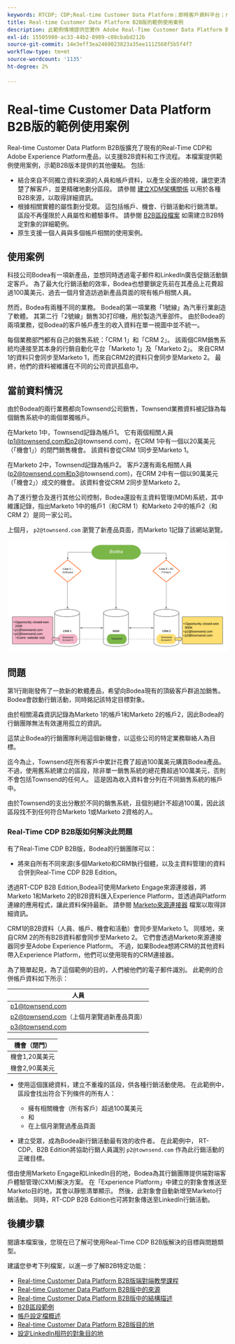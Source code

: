 ```yaml
---
keywords: RTCDP; CDP;Real-time Customer Data Platform；即時客戶資料平台；real time cdp;cdp;rtcdp
title: Real-time Customer Data Platform B2B版的範例使用案例
description: 此範例情境提供您實作 Adobe Real-Time Customer Data Platform B2B Edition 設定的範例。
exl-id: 15505980-ac33-44b2-8989-c08cbabd212b
source-git-commit: 14e3eff3ea2469023823a35ee1112568f5b5f4f7
workflow-type: tm+mt
source-wordcount: '1135'
ht-degree: 2%

---
```


# Real-time Customer Data Platform B2B版的範例使用案例

Real-time Customer Data Platform B2B版擴充了現有的Real-Time CDP和Adobe Experience Platform產品，以支援B2B資料和工作流程。 本檔案提供範例使用案例，示範B2B版本提供的其他優點。 包括:

- 結合來自不同獨立資料來源的人員和帳戶資料，以產生全面的檢視，讓您更清楚了解客戶，並更精確地劃分區段。 請參閱 [建立XDM架構關係](./schemas/b2b.md) 以用於各種B2B來源，以取得詳細資訊。
- 根據相關實體的屬性劃分受眾。 這包括帳戶、機會、行銷活動和行銷清單。 區段不再僅限於人員屬性和體驗事件。 請參閱 [B2B區段檔案](./segmentation/b2b.md) 如需建立B2B特定對象的詳細範例。
- 原生支援一個人員與多個帳戶相關的使用案例。

## 使用案例

科技公司Bodea有一項新產品，並想同時透過電子郵件和LinkedIn廣告促銷活動鎖定客戶。 為了最大化行銷活動的效率，Bodea也想要鎖定先前在其產品上花費超過100萬美元、過去一個月曾造訪過新產品頁面的現有帳戶相關人員。

然而，Bodea有兩種不同的業務。 Bodea的第一項業務「1號線」為汽車行業創造了軟體。 其第二行「2號線」銷售3D打印機，用於製造汽車部件。 由於Bodea的兩項業務，從Bodea的客戶帳戶產生的收入資料在單一視圖中並不統一。

每個業務部門都有自己的銷售系統：「CRM 1」和「CRM 2」。 該兩個CRM銷售系統均連接至其本身的行銷自動化平台「Marketo 1」及「Marketo 2」。 來自CRM 1的資料只會同步至Marketo 1，而來自CRM2的資料只會同步至Marketo 2。 最終，他們的資料被維護在不同的公司資訊孤島中。

## 當前資料情況

由於Bodea的兩行業務都向Townsend公司銷售，Townsend業務資料被記錄為每個銷售系統中的兩個單獨帳戶。

在Marketo 1中，Townsend記錄為帳戶1。 它有兩個相關人員(p1@townsend.com和p2@townsend.com)，在CRM 1中有一個以20萬美元（「機會1」）的閉門銷售機會。 該資料會從CRM 1同步至Marketo 1。

在Marketo 2中，Townsend記錄為帳戶2。 客戶2還有兩名相關人員(p2@townsend.com和p3@townsend.com)，在CRM 2中有一個以90萬美元（「機會2」）成交的機會。 該資料會從CRM 2同步至Marketo 2。

為了進行整合及進行其他公司控制，Bodea還設有主資料管理(MDM)系統，其中維護記錄，指出Marketo 1中的帳戶1（和CRM 1）和Marketo 2中的帳戶2（和CRM 2）是同一家公司。

上個月， `p2@townsend.com` 瀏覽了新產品頁面，而Marketo 1記錄了該網站瀏覽。

![帳戶資訊圖表](./assets/account-info.png)

## 問題

第1行剛剛發佈了一款新的軟體產品，希望向Bodea現有的頂級客戶群追加銷售。 Bodea會啟動行銷活動，同時銘記該特定目標對象。

由於相關湯森資訊記錄為Marketo 1的帳戶1和Marketo 2的帳戶2，因此Bodea的行銷團隊無法有效運用孤立的資訊。

這禁止Bodea的行銷團隊利用這個新機會，以這些公司的特定業務聯絡人為目標。

迄今為止，Townsend在所有客戶中累計花費了超過100萬美元購買Bodea產品。 不過，使用舊系統建立的區段，除非單一銷售系統的總花費超過100萬美元，否則不會包括Townsend的任何人。 這是因為收入資料會分列在不同銷售系統的帳戶中。

由於Townsend的支出分散於不同的銷售系統，且個別總計不超過100萬，因此該區段找不到任何符合Marketo 1或Marketo 2資格的人。

### Real-Time CDP B2B版如何解決此問題

有了Real-Time CDP B2B版，Bodea的行銷團隊可以：

- 將來自所有不同來源(多個Marketo和CRM執行個體，以及主資料管理)的資料合併到Real-Time CDP B2B Edition。

透過RT-CDP B2B Edition,Bodea可使用Marketo Engage來源連接器，將Marketo 1和Marketo 2的B2B資料匯入Experience Platform，並透過與Platform連線的應用程式，讓此資料保持最新。 請參閱 [Marketo來源連接器](../sources/connectors/adobe-applications/marketo/marketo.md) 檔案以取得詳細資訊。

CRM1的B2B資料（人員、帳戶、機會和活動）會同步至Marketo 1。 同樣地，來自CRM 2的所有B2B資料都會同步至Marketo 2。 它們會透過Marketo來源連接器同步至Adobe Experience Platform。 不過，如果Bodea想將CRM的其他資料帶入Experience Platform，他們可以使用現有的CRM連接器。

為了簡單起見，為了這個範例的目的，人們被他們的電子郵件識別。 此範例的合併帳戶資料如下所示：

| 人員 |
|---|
| p1@townsend.com |
| p2@townsend.com（上個月瀏覽過新產品頁面） |
| p3@townsend.com |

| 機會（閉門） |
|---|
| 機會1,20萬美元 |
| 機會2,90萬美元 |

- 使用這個匯總資料，建立不重複的區段，供各種行銷活動使用。 在此範例中，區段會找出符合下列條件的所有人：

   - 擁有相關機會（所有客戶）超過100萬美元
   - 和
   - 在上個月瀏覽過產品頁面

- 建立受眾，成為Bodea新行銷活動最有效的收件者。 在此範例中， RT-CDP、B2B Edition將協助行銷人員識別 `p2@townsend.com` 作為此行銷活動的正確目標。

借由使用Marketo Engage和LinkedIn目的地，Bodea為其行銷團隊提供端對端客戶體驗管理(CXM)解決方案。 在「Experience Platform」中建立的對象會推送至Marketo目的地，其會以靜態清單顯示。 然後，此對象會自動新增至Marketo行銷活動。 同時，RT-CDP B2B Edition也可將對象傳送至LinkedIn行銷活動。

## 後續步驟

閱讀本檔案後，您現在已了解可使用Real-Time CDP B2B版解決的目標與問題類型。

建議您參考下列檔案，以進一步了解B2B特定功能：

- [Real-time Customer Data Platform B2B版端對端教學課程](./b2b-tutorial.md)
- [Real-time Customer Data Platform B2B版中的來源](./sources/b2b.md)
- [Real-time Customer Data Platform B2B版中的結構描述](./schemas/b2b.md)
- [B2B區段範例](./segmentation/b2b.md)
- [帳戶設定檔概述](./accounts/account-profile-overview.md)
- [Real-time Customer Data Platform B2B版目的地](./destinations/b2b.md)
- [設定LinkedIn相符的對象目的地](../destinations/catalog/social/linkedin.md)
